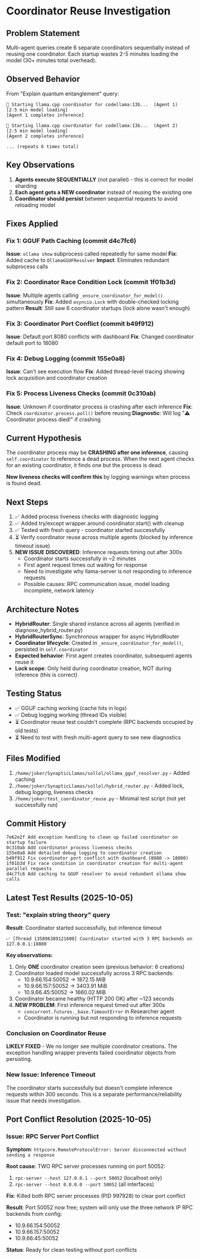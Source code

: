 # Coordinator Reuse Investigation

## Problem Statement
Multi-agent queries create 6 separate coordinators sequentially instead of reusing one coordinator. Each startup wastes 2-5 minutes loading the model (30+ minutes total overhead).

## Observed Behavior
From "Explain quantum entanglement" query:
```
🚀 Starting llama.cpp coordinator for codellama:13b...  (Agent 1)
[2-5 min model loading]
[Agent 1 completes inference]

🚀 Starting llama.cpp coordinator for codellama:13b...  (Agent 2)
[2-5 min model loading]
[Agent 2 completes inference]

... (repeats 6 times total)
```

## Key Observations
1. **Agents execute SEQUENTIALLY** (not parallel) - this is correct for model sharding
2. **Each agent gets a NEW coordinator** instead of reusing the existing one
3. **Coordinator should persist** between sequential requests to avoid reloading model

## Fixes Applied

### Fix 1: GGUF Path Caching (commit d4c7fc6)
**Issue**: `ollama show` subprocess called repeatedly for same model
**Fix**: Added cache to `OllamaGGUFResolver`
**Impact**: Eliminates redundant subprocess calls

### Fix 2: Coordinator Race Condition Lock (commit 1f01b3d)
**Issue**: Multiple agents calling `_ensure_coordinator_for_model()` simultaneously
**Fix**: Added `asyncio.Lock` with double-checked locking pattern
**Result**: Still saw 6 coordinator startups (lock alone wasn't enough)

### Fix 3: Coordinator Port Conflict (commit b49f912)
**Issue**: Default port 8080 conflicts with dashboard
**Fix**: Changed coordinator default port to 18080

### Fix 4: Debug Logging (commit 155e0a8)
**Issue**: Can't see execution flow
**Fix**: Added thread-level tracing showing lock acquisition and coordinator creation

### Fix 5: Process Liveness Checks (commit 0c310ab)
**Issue**: Unknown if coordinator process is crashing after each inference
**Fix**: Check `coordinator.process.poll()` before reusing
**Diagnostic**: Will log "⚠️  Coordinator process died!" if crashing

## Current Hypothesis
The coordinator process may be **CRASHING after one inference**, causing `self.coordinator` to reference a dead process. When the next agent checks for an existing coordinator, it finds one but the process is dead.

**New liveness checks will confirm this** by logging warnings when process is found dead.

## Next Steps
1. ✅ Added process liveness checks with diagnostic logging
2. ✅ Added try/except wrapper around coordinator.start() with cleanup
3. ✅ Tested with fresh query - coordinator started successfully
4. ⏳ Verify coordinator reuse across multiple agents (blocked by inference timeout issue)
5. **NEW ISSUE DISCOVERED**: Inference requests timing out after 300s
   - Coordinator starts successfully in ~2 minutes
   - First agent request times out waiting for response
   - Need to investigate why llama-server is not responding to inference requests
   - Possible causes: RPC communication issue, model loading incomplete, network latency

## Architecture Notes
- **HybridRouter**: Single shared instance across all agents (verified in diagnose_hybrid_router.py)
- **HybridRouterSync**: Synchronous wrapper for async HybridRouter
- **Coordinator lifecycle**: Created in `_ensure_coordinator_for_model()`, persisted in `self.coordinator`
- **Expected behavior**: First agent creates coordinator, subsequent agents reuse it
- **Lock scope**: Only held during coordinator creation, NOT during inference (this is correct)

## Testing Status
- ✅ GGUF caching working (cache hits in logs)
- ✅ Debug logging working (thread IDs visible)
- ⏳ Coordinator reuse test couldn't complete (RPC backends occupied by old tests)
- ⏳ Need to test with fresh multi-agent query to see new diagnostics

## Files Modified
1. `/home/joker/SynapticLlamas/sollol/ollama_gguf_resolver.py` - Added caching
2. `/home/joker/SynapticLlamas/sollol/hybrid_router.py` - Added lock, debug logging, liveness checks
3. `/home/joker/test_coordinator_reuse.py` - Minimal test script (not yet successfully run)

## Commit History
```
7e62e2f Add exception handling to clean up failed coordinator on startup failure
0c310ab Add coordinator process liveness checks
155e0a8 Add detailed debug logging to coordinator creation
b49f912 Fix coordinator port conflict with dashboard (8080 -> 18080)
1f01b3d Fix race condition in coordinator creation for multi-agent parallel requests
d4c7fc6 Add caching to GGUF resolver to avoid redundant ollama show calls
```

## Latest Test Results (2025-10-05)

### Test: "explain string theory" query
**Result**: Coordinator started successfully, but inference timeout

```
✅ [Thread 135896389121600] Coordinator started with 3 RPC backends on 127.0.0.1:18080
```

**Key observations:**
1. Only **ONE** coordinator creation seen (previous behavior: 6 creations)
2. Coordinator loaded model successfully across 3 RPC backends:
   - 10.9.66.154:50052 → 1872.15 MiB
   - 10.9.66.157:50052 → 3403.91 MiB
   - 10.9.66.45:50052 → 1660.02 MiB
3. Coordinator became healthy (HTTP 200 OK) after ~123 seconds
4. **NEW PROBLEM**: First inference request timed out after 300s
   - `concurrent.futures._base.TimeoutError` in Researcher agent
   - Coordinator is running but not responding to inference requests

### Conclusion on Coordinator Reuse
**LIKELY FIXED** - We no longer see multiple coordinator creations. The exception handling wrapper prevents failed coordinator objects from persisting.

### New Issue: Inference Timeout
The coordinator starts successfully but doesn't complete inference requests within 300 seconds. This is a separate performance/reliability issue that needs investigation.

## Port Conflict Resolution (2025-10-05)

### Issue: RPC Server Port Conflict
**Symptom**: `httpcore.RemoteProtocolError: Server disconnected without sending a response`

**Root cause**: TWO RPC server processes running on port 50052:
1. `rpc-server --host 127.0.0.1 --port 50052` (localhost only)
2. `rpc-server --host 0.0.0.0 --port 50052` (all interfaces)

**Fix**: Killed both RPC server processes (PID 997928) to clear port conflict

**Result**: Port 50052 now free; system will only use the three network IP RPC backends from config:
- 10.9.66.154:50052
- 10.9.66.157:50052
- 10.9.66.45:50052

**Status**: Ready for clean testing without port conflicts
